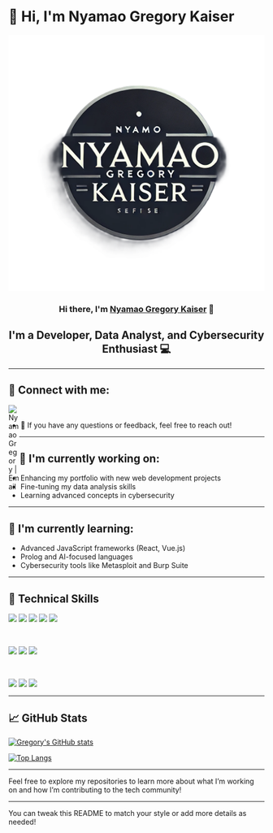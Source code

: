 # 👋 Hi, I'm Nyamao Gregory Kaiser

<a href="https://www.Gregory-spec.dev/" target="_blank" rel="noreferrer"><img src="https://github.com/NyamaoGregoryKaiser/NyamaoGregoryKaiser/blob/master/greg.png" alt="my banner"></a>
</p>

<h3 align="center">
Hi there, I'm <a href="https://nyamaogregorykaiser.github.io/Nyamao-Gregory/" target="_blank" rel="noreferrer">Nyamao Gregory Kaiser</a> 👋
</h3>

<h2 align="center">
I'm a Developer, Data Analyst, and Cybersecurity Enthusiast 💻
</h2>

---

## 🤝 Connect with me:

<a href="mailto:nyamaokaiser79@gmail.com"><img align="left" src="https://raw.githubusercontent.com/yushi1007/yushi1007/main/images/linkedin.svg" alt="Nyamao Gregory | Email" width="21px"/></a>

<br>

- 💬 If you have any questions or feedback, feel free to reach out!

---

## 🔭 I'm currently working on:

- Enhancing my portfolio with new web development projects
- Fine-tuning my data analysis skills
- Learning advanced concepts in cybersecurity

---

## 🌱 I'm currently learning:

- Advanced JavaScript frameworks (React, Vue.js)
- Prolog and AI-focused languages
- Cybersecurity tools like Metasploit and Burp Suite

---

## 💼 Technical Skills

![](https://img.shields.io/badge/Python-3776AB?style=for-the-badge&logo=python&logoColor=white)
![](https://img.shields.io/badge/C++-00599C?style=for-the-badge&logo=c%2B%2B&logoColor=white)
![](https://img.shields.io/badge/Matlab-0076A8?style=for-the-badge&logo=matlab&logoColor=white)
![](https://img.shields.io/badge/PHP-777BB4?style=for-the-badge&logo=php&logoColor=white)
![](https://img.shields.io/badge/JavaScript-F7DF1E?style=for-the-badge&logo=javascript&logoColor=black)

<br>

![](https://img.shields.io/badge/Web-HTML5-informational?style=flat&logo=html5&color=E34F26)
![](https://img.shields.io/badge/Web-CSS3-informational?style=flat&logo=css3&color=1572B6)
![](https://img.shields.io/badge/Framework-Vue.js-informational?style=flat&logo=vue.js&color=4FC08D)

<br>

![](https://img.shields.io/badge/Tools-GitHub-informational?style=flat&logo=github&color=181717)
![](https://img.shields.io/badge/Tools-PostgreSQL-informational?style=flat&logo=postgresql&color=336791)
![](https://img.shields.io/badge/Tools-SQL-informational?style=flat&logo=sql&color=00758F)

---

## 📈 GitHub Stats 

[![Gregory's GitHub stats](https://github-readme-stats.vercel.app/api?username=NyamaoGregoryKaiser)](https://github.com/NyamaoGregoryKaiser)

[![Top Langs](https://github-readme-stats.vercel.app/api/top-langs/?username=NyamaoGregoryKaiser&layout=compact)](https://github.com/NyamaoGregoryKaiser)

---

Feel free to explore my repositories to learn more about what I’m working on and how I’m contributing to the tech community!

---

You can tweak this README to match your style or add more details as needed!
